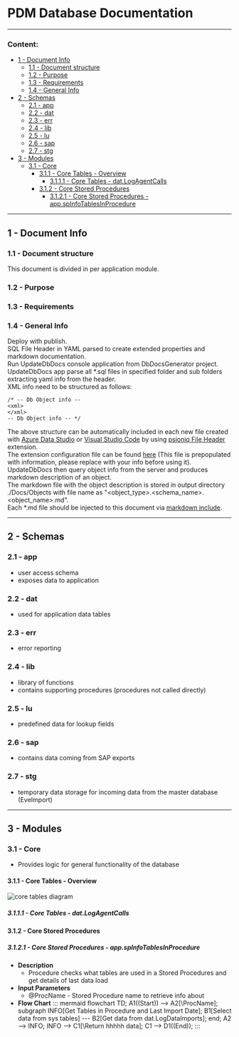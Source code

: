 ﻿# PDM Database Documentation <!-- omit in toc -->

***
### Content: <!-- omit in toc -->
- [1 - Document Info](#1---document-info)
  - [1.1 - Document structure](#11---document-structure)
  - [1.2 - Purpose](#12---purpose)
  - [1.3 - Requirements](#13---requirements)
  - [1.4 - General Info](#14---general-info)
- [2 - Schemas](#2---schemas)
  - [2.1 - app](#21---app)
  - [2.2 - dat](#22---dat)
  - [2.3 - err](#23---err)
  - [2.4 - lib](#24---lib)
  - [2.5 - lu](#25---lu)
  - [2.6 - sap](#26---sap)
  - [2.7 - stg](#27---stg)
- [3 - Modules](#3---modules)
  - [3.1 - Core](#31---core)
    - [3.1.1 - Core Tables - Overview](#311---core-tables---overview)
      - [3.1.1.1 - Core Tables - dat.LogAgentCalls](#3111---core-tables---datlogagentcalls)
    - [3.1.2 - Core Stored Procedures](#312---core-stored-procedures)
      - [3.1.2.1 - Core Stored Procedures - app.spInfoTablesInProcedure](#3121---core-stored-procedures---appspinfotablesinprocedure)
---

## 1 - Document Info

### 1.1 - Document structure
This document is divided in per application module.  

### 1.2 - Purpose

### 1.3 - Requirements

### 1.4 - General Info
Deploy with publish.  
SQL File Header in YAML parsed to create extended properties and markdown documentation.  
Run UpdateDbDocs console application from DbDocsGenerator project.  
UpdateDbDocs app parse all *.sql files in specified folder and sub folders extracting yaml info from the header.  
XML info need to be structured as follows:  
```
/* -- Db Object info --
<xml>
</xml>
-- Db Object info -- */
```
The above structure can be automatically included in each new file created with [Azure Data Studio](https://docs.microsoft.com/en-us/sql/azure-data-studio/download-azure-data-studio?view=sql-server-ver15) or [Visual Studio Code](https://code.visualstudio.com) by using [psioniq File Header](https://marketplace.visualstudio.com/items?itemName=psioniq.psi-header) extension.  
The extension configuration file can be found [here](assets/psioniq_config.txt) (This file is prepopulated with information, please replace with your info before using it).  
UpdateDbDocs then query object info from the server and produces markdown description of an object.  
The markdown file with the object description is stored in output directory ./Docs/Objects with file name as "<object_type>.<schema_name>.<object_name>.md".  
Each *.md file should be injected to this document via [markdown include](https://github.com/sethen/markdown-include).


---

## 2 - Schemas
### 2.1 - app
- user access schema
- exposes data to application
### 2.2 - dat
- used for application data tables
### 2.3 - err
- error reporting
### 2.4 - lib
- library of functions
- contains supporting procedures (procedures not called directly)
### 2.5 - lu
- predefined data for lookup fields
### 2.6 - sap
- contains data coming from SAP exports
### 2.7 - stg
- temporary data storage for incoming data from the master database (EveImport)

---

## 3 - Modules
### 3.1 - Core
- Provides logic for general functionality of the database
#### 3.1.1 - Core Tables - Overview
![core tables diagram](assets/Core.png)
##### 3.1.1.1 - Core Tables - dat.LogAgentCalls

#### 3.1.2 - Core Stored Procedures
##### 3.1.2.1 - Core Stored Procedures - app.spInfoTablesInProcedure
- **Description**
  - Procedure checks what tables are used in a Stored Procedures and get details of last data load
- **Input Parameters**
  - @ProcName - Stored Procedure name to retrieve info about
- **Flow Chart**
::: mermaid
flowchart TD;
    A1((Start)) --> A2[\ProcName\];
    subgraph INFO[Get Tables in Procedure and Last Import Date];
      B1[Select data from sys tables] --- B2[Get data from dat.LogDataImports];
    end;
    A2 --> INFO;
    INFO --> C1[\Return hhhhh data\];
    C1 --> D1((End));
:::

